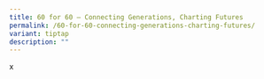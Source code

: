 ```yaml
---
title: 60 for 60 – Connecting Generations, Charting Futures
permalink: /60-for-60-connecting-generations-charting-futures/
variant: tiptap
description: ""
---
```

<p>x</p>